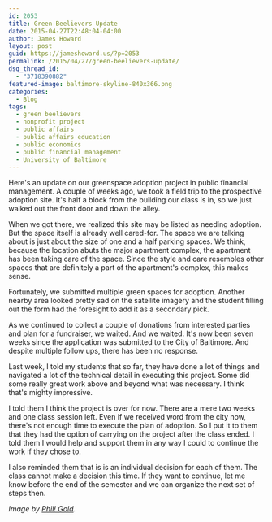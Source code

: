```yaml
---
id: 2053
title: Green Beelievers Update
date: 2015-04-27T22:48:04-04:00
author: James Howard
layout: post
guid: https://jameshoward.us/?p=2053
permalink: /2015/04/27/green-beelievers-update/
dsq_thread_id:
  - "3718390882"
featured-image: baltimore-skyline-840x366.png
categories:
  - Blog
tags:
  - green beelievers
  - nonprofit project
  - public affairs
  - public affairs education
  - public economics
  - public financial management
  - University of Baltimore
---
```

Here's an update on our greenspace adoption project in public financial management.  A couple of weeks ago, we took a field trip to the prospective adoption site.  It's half a block from the building our class is in, so we just walked out the front door and down the alley.  

When we got there, we realized this site may be listed as needing adoption.  But the space itself is already well cared-for.  The space we are talking about is just about the size of one and a half parking spaces.  We think, because the location abuts the major apartment complex, the apartment has been taking care of the space.  Since the style and care resembles other spaces that are definitely a part of the apartment's complex, this makes sense.  

Fortunately, we submitted multiple green spaces for adoption.  Another nearby area looked pretty sad on the satellite imagery and the student filling out the form had the foresight to add it as a secondary pick.

As we continued to collect a couple of donations from interested parties and plan for a fundraiser, we waited.  And we waited.  It's now been seven weeks since the application was submitted to the City of Baltimore.  And despite multiple follow ups, there has been no response.

Last week, I told my students that so far, they have done a lot of things and navigated a lot of the technical detail in executing this project.  Some did some really great work above and beyond what was necessary.  I think that's mighty impressive.  

I told them I think the project is over for now.  There are a mere two weeks and one class session left.  Even if we received word from the city now, there's not enough time to execute the plan of adoption.  So I put it to them that they had the option of carrying on the project after the class ended.  I told them I would help and support them in any way I could to continue the work if they chose to.  

I also reminded them that is is an individual decision for each of them.  The class cannot make a decision this time.  If they want to continue, let me know before the end of the semester and we can organize the next set of steps then.

_Image by [Phil! Gold](https://www.flickr.com/photos/phil_g/490952275)._
